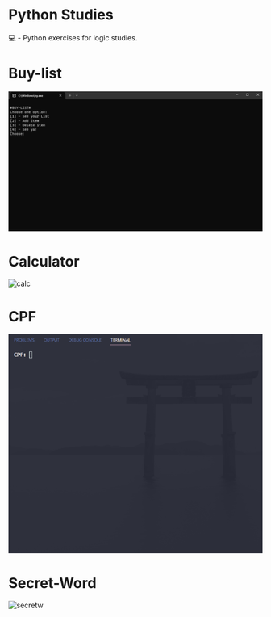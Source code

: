 # Python Studies

💻  - Python exercises for logic studies.

# Buy-list

![buylist](https://github.com/re4n/python-studies/blob/main/gifs/buy_list.gif)

# Calculator
![calc](https://github.com/re4n/python-studies/blob/main/gifs/calc.gif)

# CPF
![cpf](https://github.com/re4n/python-studies/blob/main/gifs/cpf_gen.gif)

# Secret-Word
![secretw](https://github.com/re4n/python-studies/blob/main/gifs/secret.gif)
